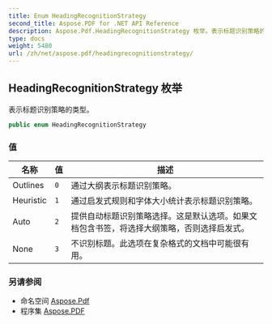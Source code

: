 ```yaml
---
title: Enum HeadingRecognitionStrategy
second_title: Aspose.PDF for .NET API Reference
description: Aspose.Pdf.HeadingRecognitionStrategy 枚举。表示标题识别策略的类型
type: docs
weight: 5480
url: /zh/net/aspose.pdf/headingrecognitionstrategy/
---
```

## HeadingRecognitionStrategy 枚举

表示标题识别策略的类型。

```csharp
public enum HeadingRecognitionStrategy
```

### 值

| 名称 | 值 | 描述 |
| --- | --- | --- |
| Outlines | `0` | 通过大纲表示标题识别策略。 |
| Heuristic | `1` | 通过启发式规则和字体大小统计表示标题识别策略。 |
| Auto | `2` | 提供自动标题识别策略选择。这是默认选项。如果文档包含书签，将选择大纲策略，否则选择启发式。 |
| None | `3` | 不识别标题。此选项在复杂格式的文档中可能很有用。 |

### 另请参阅

* 命名空间 [Aspose.Pdf](../../aspose.pdf/)
* 程序集 [Aspose.PDF](../../)